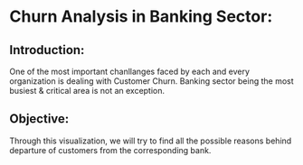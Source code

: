 # Churn Analysis in Banking Sector:
## Introduction:
One of the most important chanllanges faced by each and every organization is dealing with Customer Churn. Banking sector being the most busiest & critical area is not an exception.
## Objective:
Through this visualization, we will try to find all the possible reasons behind departure of customers from the corresponding bank.
